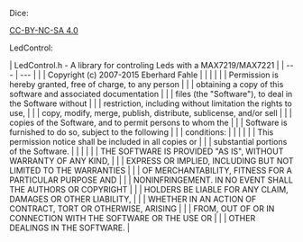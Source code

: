 Dice:

[CC-BY-NC-SA 4.0](https://creativecommons.org/licenses/by-nc-sa/4.0/)

LedControl:

| LedControl.h - A library for controling Leds with a MAX7219/MAX7221 |
| --- | --- |
|     | Copyright (c) 2007-2015 Eberhard Fahle |
|     |     |
|     | Permission is hereby granted, free of charge, to any person |
|     | obtaining a copy of this software and associated documentation |
|     | files (the "Software"), to deal in the Software without |
|     | restriction, including without limitation the rights to use, |
|     | copy, modify, merge, publish, distribute, sublicense, and/or sell |
|     | copies of the Software, and to permit persons to whom the |
|     | Software is furnished to do so, subject to the following |
|     | conditions: |
|     |     |
|     | This permission notice shall be included in all copies or |
|     | substantial portions of the Software. |
|     |     |
|     | THE SOFTWARE IS PROVIDED "AS IS", WITHOUT WARRANTY OF ANY KIND, |
|     | EXPRESS OR IMPLIED, INCLUDING BUT NOT LIMITED TO THE WARRANTIES |
|     | OF MERCHANTABILITY, FITNESS FOR A PARTICULAR PURPOSE AND |
|     | NONINFRINGEMENT. IN NO EVENT SHALL THE AUTHORS OR COPYRIGHT |
|     | HOLDERS BE LIABLE FOR ANY CLAIM, DAMAGES OR OTHER LIABILITY, |
|     | WHETHER IN AN ACTION OF CONTRACT, TORT OR OTHERWISE, ARISING |
|     | FROM, OUT OF OR IN CONNECTION WITH THE SOFTWARE OR THE USE OR |
|     | OTHER DEALINGS IN THE SOFTWARE. |
